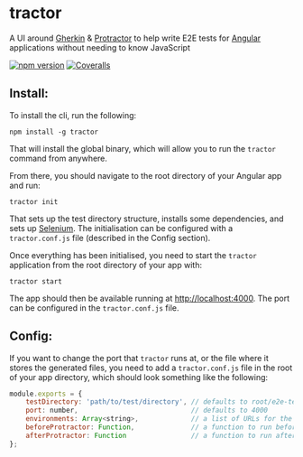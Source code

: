 # tractor

A UI around [Gherkin](http://cukes.info/gherkin.html) & [Protractor](http://angular.github.io/protractor/) to help write E2E tests for [Angular](https://angularjs.org/) applications without needing to know JavaScript

[![npm version](https://img.shields.io/npm/v/tractor.svg)](https://www.npmjs.com/package/tractor)
[![Coveralls](https://img.shields.io/coveralls/TradeMe/tractor.svg)](https://coveralls.io/github/TradeMe/tractor)

## Install:

To install the cli, run the following:

```
npm install -g tractor
```

That will install the global binary, which will allow you to run the `tractor` command from anywhere.

From there, you should navigate to the root directory of your Angular app and run:

```
tractor init
```

That sets up the test directory structure, installs some dependencies, and sets up [Selenium](http://www.seleniumhq.org/).
The initialisation can be configured with a `tractor.conf.js` file (described in the Config section).

Once everything has been initialised, you need to start the `tractor` application from the root directory of your app with:

```
tractor start
```

The app should then be available running at [http://localhost:4000](http://localhost:4000). The port can be configured in the `tractor.conf.js` file.

## Config:

If you want to change the port that `tractor` runs at, or the file where it stores the generated files, you need to add a `tractor.conf.js` file in the root of your app directory, which should look something like the following:

```javascript
module.exports = {
    testDirectory: 'path/to/test/directory', // defaults to root/e2e-tests
    port: number,                            // defaults to 4000
    environments: Array<string>,             // a list of URLs for the environments to run the tests in
    beforeProtractor: Function,              // a function to run before protractor runs
    afterProtractor: Function                // a function to run after protractor runs
};
```
